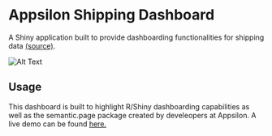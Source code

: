 # Appsilon Shipping Dashboard
A Shiny application built to provide dashboarding functionalities for shipping data [(source)](https://drive.google.com/file/d/1IeaDpJNqfgUZzGdQmR6cz2H3EQ3_QfCV/view).

![Alt Text](https://github.com/Jwychor/Appsilon_Shipping_Dashboard/blob/main/Images/DemoGif.gif)

## Usage
This dashboard is built to highlight R/Shiny dashboarding capabilities as well as the semantic.page package created by develeopers at Appsilon. A live demo can be found [here.](https://jwychor.shinyapps.io/Appsilon_Shipping_Dashboard/)
